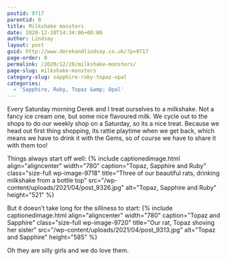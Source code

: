 ```yaml
---
postid: 9717
parentid: 0
title: Milkshake monsters
date: 2020-12-20T14:34:06+00:00
author: Lindsay
layout: post
guid: http://www.derekandlindsay.co.uk/?p=9717
page-order: 0
permalink: /2020/12/20/milkshake-monsters/
page-slug: milkshake-monsters
category-slug: sapphire-ruby-topaz-opal
categories:
  - 'Sapphire, Ruby, Topaz &amp; Opal'
---
```

Every Saturday morning Derek and I treat ourselves to a milkshake. Not a fancy ice cream one, but some nice flavoured milk. We cycle out to the shops to do our weekly shop on a Saturday, so its a nice treat. Because we head out first thing shopping, its rattie playtime when we get back, which means we have to drink it with the Gems, so of course we have to share it with them too!

Things always start off well: {% include captionedimage.html align="aligncenter" width="780" caption="Topaz, Sapphire and Ruby" class="size-full wp-image-9718" title="Three of our beautiful rats, drinking milkshake from a bottle top" src="/wp-content/uploads/2021/04/post_9326.jpg" alt="Topaz, Sapphire and Ruby" height="521" %} 

But it doesn't take long for the silliness to start: {% include captionedimage.html align="aligncenter" width="780" caption="Topaz and Sapphire" class="size-full wp-image-9720" title="Our rat, Topaz shoving her sister" src="/wp-content/uploads/2021/04/post_9313.jpg" alt="Topaz and Sapphire" height="585" %} 

Oh they are silly girls and we do love them.